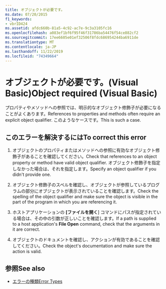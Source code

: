 ```yaml
---
title: オブジェクトが必要です。
ms.date: 07/20/2015
f1_keywords:
- vbrID424
ms.assetid: afdc660b-81a5-4c92-ac7e-9c3a3105fc16
ms.openlocfilehash: a083ef1bf6f95f46f31786ba54476f54ce882cf2
ms.sourcegitcommit: 17ee6605e01ef32506f8fdc686954244ba6911de
ms.translationtype: MT
ms.contentlocale: ja-JP
ms.lasthandoff: 11/22/2019
ms.locfileid: "74349664"
---
```

# <a name="object-required-visual-basic"></a><span data-ttu-id="835d5-102">オブジェクトが必要です。(Visual Basic)</span><span class="sxs-lookup"><span data-stu-id="835d5-102">Object required (Visual Basic)</span></span>
<span data-ttu-id="835d5-103">プロパティやメソッドへの参照では、明示的なオブジェクト修飾子が必要になることがよくあります。</span><span class="sxs-lookup"><span data-stu-id="835d5-103">References to properties and methods often require an explicit object qualifier.</span></span> <span data-ttu-id="835d5-104">このようなケースです。</span><span class="sxs-lookup"><span data-stu-id="835d5-104">This is such a case.</span></span>  
  
## <a name="to-correct-this-error"></a><span data-ttu-id="835d5-105">このエラーを解決するには</span><span class="sxs-lookup"><span data-stu-id="835d5-105">To correct this error</span></span>  
  
1. <span data-ttu-id="835d5-106">オブジェクトのプロパティまたはメソッドへの参照に有効なオブジェクト修飾子があることを確認してください。</span><span class="sxs-lookup"><span data-stu-id="835d5-106">Check that references to an object property or method have valid object qualifier.</span></span> <span data-ttu-id="835d5-107">オブジェクト修飾子を指定しなかった場合は、それを指定します。</span><span class="sxs-lookup"><span data-stu-id="835d5-107">Specify an object qualifier if you didn't provide one.</span></span>  
  
2. <span data-ttu-id="835d5-108">オブジェクト修飾子のスペルを確認し、オブジェクトが参照しているプログラムの部分にオブジェクトが表示されていることを確認します。</span><span class="sxs-lookup"><span data-stu-id="835d5-108">Check the spelling of the object qualifier and make sure the object is visible in the part of the program in which you are referencing it.</span></span>  
  
3. <span data-ttu-id="835d5-109">ホストアプリケーションの **[ファイルを開く**] コマンドにパスが指定されている場合は、その中の引数が正しいことを確認します。</span><span class="sxs-lookup"><span data-stu-id="835d5-109">If a path is supplied to a host application's **File Open** command, check that the arguments in it are correct.</span></span>  
  
4. <span data-ttu-id="835d5-110">オブジェクトのドキュメントを確認し、アクションが有効であることを確認してください。</span><span class="sxs-lookup"><span data-stu-id="835d5-110">Check the object's documentation and make sure the action is valid.</span></span>  
  
## <a name="see-also"></a><span data-ttu-id="835d5-111">参照</span><span class="sxs-lookup"><span data-stu-id="835d5-111">See also</span></span>

- [<span data-ttu-id="835d5-112">エラーの種類</span><span class="sxs-lookup"><span data-stu-id="835d5-112">Error Types</span></span>](../../../visual-basic/programming-guide/language-features/error-types.md)
